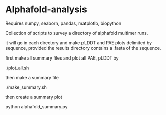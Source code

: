 # Alphafold-analysis

Requires numpy, seaborn, pandas,  matplotlb, biopython

Collection of scripts to survey a directory of alphafold multimer runs.

it will go in each directory and make pLDDT and PAE plots delimited by sequence, provided the results directory contains a .fasta of the sequence.

first make all summary files and plot all PAE, pLDDT by

./plot_all.sh

then make a summary file

./make_summary.sh

then create a summary plot

python alphafold_summary.py



